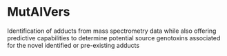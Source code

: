 # MutAIVers
Identification of adducts from mass spectrometry data while also offering predictive capabilities to determine potential source genotoxins associated for the novel identified or pre-existing adducts
